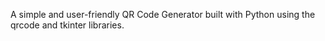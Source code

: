 A simple and user-friendly QR Code Generator built with Python using the qrcode and tkinter libraries.
